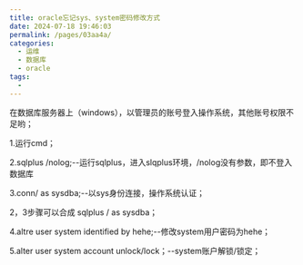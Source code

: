 ```yaml
---
title: oracle忘记sys、system密码修改方式
date: 2024-07-18 19:46:03
permalink: /pages/03aa4a/
categories:
  - 运维
  - 数据库
  - oracle
tags:
  - 
---
```


在数据库服务器上（windows），以管理员的账号登入操作系统，其他账号权限不足哟；

1.运行cmd；

2.sqlplus /nolog;--运行sqlplus，进入slqplus环境，/nolog没有参数，即不登入数据库

3.conn/ as sysdba;--以sys身份连接，操作系统认证；

2，3步骤可以合成 sqlplus / as sysdba；

4.altre user system identified by hehe;--修改system用户密码为hehe；

5.alter user system account unlock/lock；--system账户解锁/锁定；
